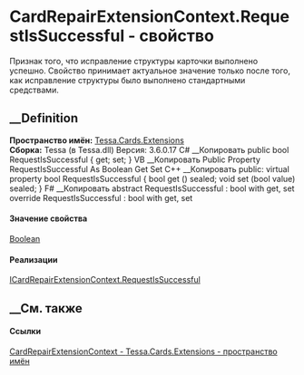 # CardRepairExtensionContext.RequestIsSuccessful - свойство
Признак того, что исправление структуры карточки выполнено успешно. Свойство
принимает актуальное значение только после того, как исправление структуры
было выполнено стандартными средствами.
## __Definition
 **Пространство имён:** [Tessa.Cards.Extensions](N_Tessa_Cards_Extensions.htm)  
 **Сборка:** Tessa (в Tessa.dll) Версия: 3.6.0.17
C# __Копировать
     public bool RequestIsSuccessful { get; set; }
VB __Копировать
     Public Property RequestIsSuccessful As Boolean
    	Get
    	Set
C++ __Копировать
     public:
    virtual property bool RequestIsSuccessful {
    	bool get () sealed;
    	void set (bool value) sealed;
    }
F# __Копировать
     abstract RequestIsSuccessful : bool with get, set
    override RequestIsSuccessful : bool with get, set
#### Значение свойства
[Boolean](https://learn.microsoft.com/dotnet/api/system.boolean)
#### Реализации
[ICardRepairExtensionContext.RequestIsSuccessful](P_Tessa_Cards_Extensions_ICardRepairExtensionContext_RequestIsSuccessful.htm)  
##  __См. также
#### Ссылки
[CardRepairExtensionContext -
](T_Tessa_Cards_Extensions_CardRepairExtensionContext.htm)
[Tessa.Cards.Extensions - пространство имён](N_Tessa_Cards_Extensions.htm)
